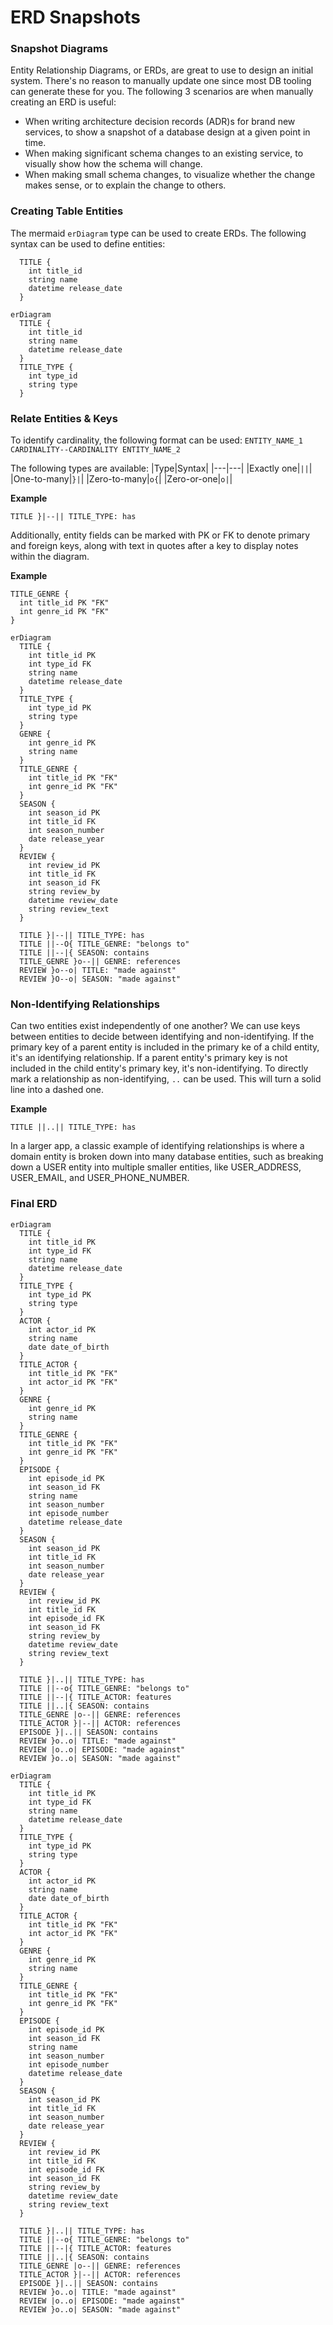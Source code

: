 # ERD Snapshots

### Snapshot Diagrams
Entity Relationship Diagrams, or ERDs, are great to use to design an initial system. There's no reason to manually update one since most DB tooling can generate these for you. The following 3 scenarios are when manually creating an ERD is useful:
- When writing architecture decision records (ADR)s for brand new services, to show a snapshot of a database design at a given point in time.
- When making significant schema changes to an existing service, to visually show how the schema will change.
- When making small schema changes, to visualize whether the change makes sense, or to explain the change to others.

### Creating Table Entities
The mermaid `erDiagram` type can be used to create ERDs. The following syntax can be used to define entities:

```
  TITLE {
    int title_id
    string name
    datetime release_date
  }
```

```mermaid
erDiagram
  TITLE {
    int title_id
    string name
    datetime release_date
  }
  TITLE_TYPE {
    int type_id
    string type
  }

```

### Relate Entities & Keys
To identify cardinality, the following format can be used: 
`ENTITY_NAME_1 CARDINALITY--CARDINALITY ENTITY_NAME_2`

The following types are available:
|Type|Syntax|
|---|---|
|Exactly one|`||`|
|One-to-many|`}|`|
|Zero-to-many|`o{`|
|Zero-or-one|`o|`|

**Example**
```
TITLE }|--|| TITLE_TYPE: has
```

Additionally, entity fields can be marked with PK or FK to denote primary and foreign keys, along with text in quotes after a key to display notes within the diagram.

**Example**

```
TITLE_GENRE {
  int title_id PK "FK"
  int genre_id PK "FK"
}
```

```mermaid
erDiagram
  TITLE {
    int title_id PK
    int type_id FK
    string name
    datetime release_date
  }
  TITLE_TYPE {
    int type_id PK
    string type
  }
  GENRE {
    int genre_id PK
    string name
  }
  TITLE_GENRE {
    int title_id PK "FK"
    int genre_id PK "FK"
  }
  SEASON {
    int season_id PK
    int title_id FK
    int season_number
    date release_year
  }
  REVIEW {
    int review_id PK
    int title_id FK
    int season_id FK
    string review_by
    datetime review_date
    string review_text
  }

  TITLE }|--|| TITLE_TYPE: has
  TITLE ||--O{ TITLE_GENRE: "belongs to"
  TITLE ||--|{ SEASON: contains
  TITLE_GENRE }o--|| GENRE: references
  REVIEW }o--o| TITLE: "made against"
  REVIEW }O--o| SEASON: "made against"
```

### Non-Identifying Relationships
Can two entities exist independently of one another? We can use keys between entities to decide between identifying and non-identifying. If the primary key of a parent entity is included in the primary ke of a child entity, it's an identifying relationship. If a parent entity's primary key is not included in the child entity's primary key, it's non-identifying.
To directly mark a relationship as non-identifying, `..` can be used. This will turn a solid line into a dashed one.

**Example**

```
TITLE ||..|| TITLE_TYPE: has
```

In a larger app, a classic example of identifying relationships is where a domain entity is broken down into many database entities, such as breaking down a USER entity into multiple smaller entities, like USER_ADDRESS, USER_EMAIL, and USER_PHONE_NUMBER.

### Final ERD

```mermaid
erDiagram
  TITLE {
    int title_id PK
    int type_id FK
    string name
    datetime release_date
  }
  TITLE_TYPE {
    int type_id PK
    string type
  }
  ACTOR {
    int actor_id PK
    string name
    date date_of_birth
  }
  TITLE_ACTOR {
    int title_id PK "FK"
    int actor_id PK "FK"
  }
  GENRE {
    int genre_id PK
    string name
  }
  TITLE_GENRE {
    int title_id PK "FK"
    int genre_id PK "FK"
  }
  EPISODE {
    int episode_id PK
    int season_id FK
    string name
    int season_number
    int episode_number
    datetime release_date
  }
  SEASON {
    int season_id PK
    int title_id FK
    int season_number
    date release_year
  }
  REVIEW {
    int review_id PK
    int title_id FK
    int episode_id FK
    int season_id FK
    string review_by
    datetime review_date
    string review_text
  }

  TITLE }|..|| TITLE_TYPE: has
  TITLE ||--o{ TITLE_GENRE: "belongs to"
  TITLE ||--|{ TITLE_ACTOR: features
  TITLE ||..|{ SEASON: contains
  TITLE_GENRE |o--|| GENRE: references
  TITLE_ACTOR }|--|| ACTOR: references
  EPISODE }|..|| SEASON: contains
  REVIEW }o..o| TITLE: "made against"
  REVIEW |o..o| EPISODE: "made against"
  REVIEW }o..o| SEASON: "made against"
```

```
erDiagram
  TITLE {
    int title_id PK
    int type_id FK
    string name
    datetime release_date
  }
  TITLE_TYPE {
    int type_id PK
    string type
  }
  ACTOR {
    int actor_id PK
    string name
    date date_of_birth
  }
  TITLE_ACTOR {
    int title_id PK "FK"
    int actor_id PK "FK"
  }
  GENRE {
    int genre_id PK
    string name
  }
  TITLE_GENRE {
    int title_id PK "FK"
    int genre_id PK "FK"
  }
  EPISODE {
    int episode_id PK
    int season_id FK
    string name
    int season_number
    int episode_number
    datetime release_date
  }
  SEASON {
    int season_id PK
    int title_id FK
    int season_number
    date release_year
  }
  REVIEW {
    int review_id PK
    int title_id FK
    int episode_id FK
    int season_id FK
    string review_by
    datetime review_date
    string review_text
  }

  TITLE }|..|| TITLE_TYPE: has
  TITLE ||--o{ TITLE_GENRE: "belongs to"
  TITLE ||--|{ TITLE_ACTOR: features
  TITLE ||..|{ SEASON: contains
  TITLE_GENRE |o--|| GENRE: references
  TITLE_ACTOR }|--|| ACTOR: references
  EPISODE }|..|| SEASON: contains
  REVIEW }o..o| TITLE: "made against"
  REVIEW |o..o| EPISODE: "made against"
  REVIEW }o..o| SEASON: "made against"
```